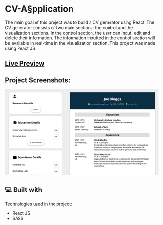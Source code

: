 # CV-A§pplication

<p id="description">The main goal of this project was to build a CV generator using React.  The CV generator consists of two main sections: the control and the visualization sections. In the control section, the user can input, edit and delete their information. The information inputted in the control section will be available in real-time in the visualization section. This project was made using React JS. </p>

## [Live Preview](https://deft-tarsier-6e911c.netlify.app/)

<h2>Project Screenshots:</h2>

![Alt text](https://github.com/AdotK8/cv-application/blob/main/src/assets/readme-image.png)

<h2>💻 Built with</h2>

Technologies used in the project:

- React JS
- SASS
